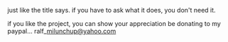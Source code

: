 just like the title says.  if you have to ask what it does, you don't need it.

if you like the project, you can show your appreciation be donating to my paypal...  ralf\_milunchup@yahoo.com